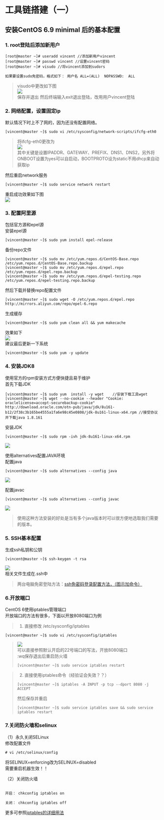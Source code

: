 # 工具链搭建（一） #
## 安装CentOS 6.9 minimal 后的基本配置 ##
### 1. root登陆后添加新用户 ###
```
[root@master ~]# useradd vincent //添加新用户vincent
[root@master ~]# passwd vincent //设置vincent密码
[root@master ~]# visudo //将vincent添加到sudors

如果要设置sudo免密码，格式如下： 用户名 ALL=(ALL)  NOPASSWD:  ALL
```
>visudo中更改如下图  
>![](pic/configure-os/visudo.png)  
>保存并退出
>然后终端输入exit退出登陆，改用用户vincent登陆

### 2. 网络配置，设置固定ip ###
默认情况下时上不了网的，因为还没有配置网络。
```
[vincent@master ~]$ sudo vi /etc/sysconfig/network-scripts/ifcfg-eth0
```
>将ifcfg-eth0更改为  
![](pic/configure-os/modified-ifcfg-eth0.png)  
>其中关键是设置IPADDR、GATEWAY、PREFIX、DNS1、DNS2，另外将ONBOOT设置为yes可以自启动，BOOTPROTO设为static不用dhcp来自动获取ip

然后重启network服务
```
[vincent@master ~]$ sudo service network restart
```
重启成功效果如下图  
![](pic/configure-os/network-service-restart.png)


### 3. 配置阿里源 ###
包括官方源和epel源  
安装epel源
```
[vincent@master ~]$ sudo yum install epel-release
```
备份repo文件
```
[vincent@master ~]$ sudo mv /etc/yum.repos.d/CentOS-Base.repo /etc/yum.repos.d/CentOS-Base.repo.backup
[vincent@master ~]$ sudo mv /etc/yum.repos.d/epel.repo /etc/yum.repos.d/epel.repo.backup
[vincent@master ~]$ sudo mv /etc/yum.repos.d/epel-testing.repo /etc/yum.repos.d/epel-testing.repo.backup
```
然后下载并替换repo配置文件
```
[vincent@master ~]$ sudo wget -O /etc/yum.repos.d/epel.repo http://mirrors.aliyun.com/repo/epel-6.repo
```
生成缓存
```
[vincent@master ~]$ sudo yum clean all && yum makecache
```
效果如下  
![](pic/configure-os/yum-makecache.png)  
建议最后更新一下系统
```
[vincent@master ~]$ sudo yum -y update
```
### 4. 安装JDK8  ###
使用官方的rpm安装方式方便快捷且易于维护  
首先下载JDK
```
[vincent@master ~]$ sudo yum  install -y wget    //安装下载工具wget
[vincent@master ~]$ wget --no-cookie --header "Cookie: oraclelicense=accept-securebackup-cookie" http://download.oracle.com/otn-pub/java/jdk/8u161-b12/2f38c3b165be4555a1fa6e98c45e0808/jdk-8u161-linux-x64.rpm //接受协议并下载java 1.8.161
```
安装JDK
```
[vincent@master ~]$ sudo rpm -ivh jdk-8u161-linux-x64.rpm
```
![](pic/configure-os/rpm-jdk.png)  

使用alternatives配置JAVA环境  
配置java
```
[vincent@master ~]$ sudo alternatives --config java
```
![](pic/configure-os/alternatives-java.png)   

配置javac
```
[vincent@master ~]$ sudo alternatives --config javac
```
![](pic/configure-os/alternatives-javac.png)   

>使用这种方法安装的好处是当有多个java版本时可以很方便地选取我们需要的版本。

### 5. SSH基本配置 ###
生成ssh私钥和公钥  
```
[vincent@master ~]$ ssh-keygen -t rsa
```
![](pic/configure-os/ssh-keygen.png)  
相关文件生成在.ssh中  
>两台电脑免密登陆方法：[ssh免密码登录配置方法，（图示加命令）](http://blog.csdn.net/universe_hao/article/details/52296811)

### 6.开放端口 ###
CentOS 6使用iptables管理端口  
开放端口的方法有很多，下面以开放8080端口为例
>1. 直接修改 /etc/sysconfig/iptables
```
[vincent@master ~]$ sudo vi /etc/sysconfig/iptables
```
>![](pic/configure-os/sysconfig-iptables.png)  
>可以直接参照默认开启的22号端口的写法，开放8080端口  
>:wq保存退出后重启防火墙
>```
>[vincent@master ~]$ sudo service iptables restart
>```

>2. 直接使用iptables命令（经验证会失效？？）
>```
>[vincent@master ~]$ iptables -A INPUT -p tcp --dport 8080 -j ACCEPT
>```
>然后保存并重启
>```
>[vincent@master ~]$ sudo service iptables save && sudo service iptables restart
>```

### 7.关闭防火墙和selinux ###

（1）永久关闭SELinux  
修改配置文件  
```
# vi /etc/selinux/config
```
将SELINUX=enforcing改为SELINUX=disabled  
需要重启机器生效！！  

（2）关闭防火墙
```

开启： chkconfig iptables on

关闭： chkconfig iptables off
```

更多可参照[iptables的详细用法](http://blog.csdn.net/yejinxiong001/article/details/53610028)